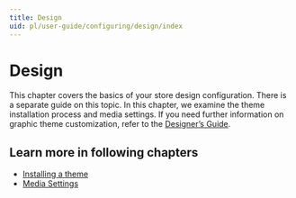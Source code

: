 ```yaml
---
title: Design
uid: pl/user-guide/configuring/design/index
---
```


# Design

This chapter covers the basics of your store design configuration. There is a separate guide on this topic. In this chapter, we examine the theme installation process and media settings. If you need further information on graphic theme customization, refer to the [Designer’s Guide](xref:en/developer/design/index).

## Learn more in following chapters

- [Installing a theme](xref:pl/user-guide/configuring/design/installing-theme)
- [Media Settings](xref:pl/user-guide/configuring/design/media-settings)
